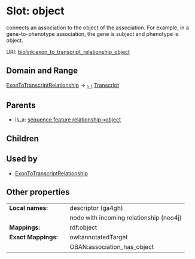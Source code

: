
# Slot: object


connects an association to the object of the association. For example, in a gene-to-phenotype association, the gene is subject and phenotype is object.

URI: [biolink:exon_to_transcript_relationship_object](https://w3id.org/biolink/exon_to_transcript_relationship_object)


## Domain and Range

[ExonToTranscriptRelationship](ExonToTranscriptRelationship.md) &#8594;  <sub>1..1</sub> [Transcript](Transcript.md)

## Parents

 *  is_a: [sequence feature relationship➞object](sequence_feature_relationship_object.md)

## Children


## Used by

 * [ExonToTranscriptRelationship](ExonToTranscriptRelationship.md)

## Other properties

|  |  |  |
| --- | --- | --- |
| **Local names:** | | descriptor (ga4gh) |
|  | | node with incoming relationship (neo4j) |
| **Mappings:** | | rdf:object |
| **Exact Mappings:** | | owl:annotatedTarget |
|  | | OBAN:association_has_object |

